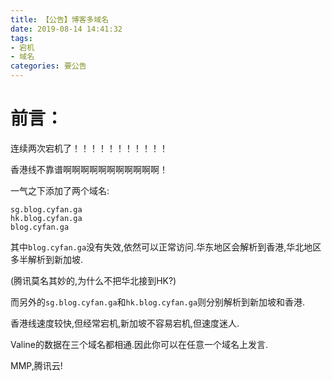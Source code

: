 ```yaml
---
title: 【公告】博客多域名
date: 2019-08-14 14:41:32
tags:
- 宕机
- 域名
categories: 要公告
---
```

# 前言：

连续两次宕机了！！！！！！！！！！！

香港线不靠谱啊啊啊啊啊啊啊啊啊啊啊！

一气之下添加了两个域名:

```
sg.blog.cyfan.ga
hk.blog.cyfan.ga
blog.cyfan.ga
```

其中`blog.cyfan.ga`没有失效,依然可以正常访问.华东地区会解析到香港,华北地区多半解析到新加坡.

(腾讯莫名其妙的,为什么不把华北接到HK?)

而另外的`sg.blog.cyfan.ga`和`hk.blog.cyfan.ga`则分别解析到新加坡和香港.

香港线速度较快,但经常宕机,新加坡不容易宕机,但速度迷人.

Valine的数据在三个域名都相通.因此你可以在任意一个域名上发言.

MMP,腾讯云!